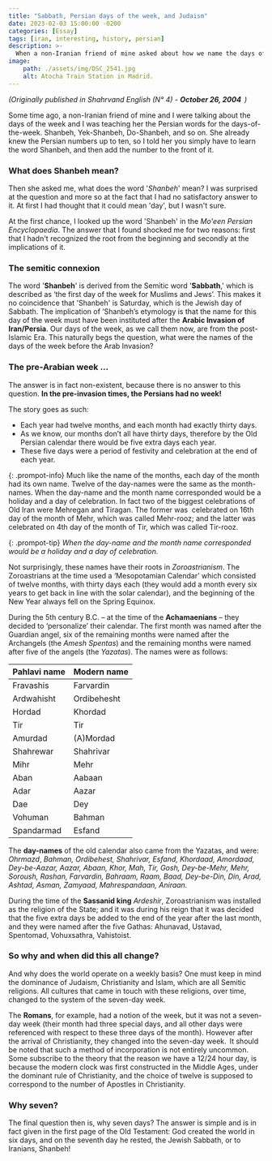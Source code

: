 ```yaml
---
title: "Sabbath, Persian days of the week, and Judaism"
date: 2023-02-03 15:00:00 -0200
categories: [Essay]
tags: [iran, interesting, history, persian] 
description: >-
  When a non-Iranian friend of mine asked about how we name the days of the week in persian, i had to investigate!   
image: 
    path: ./assets/img/DSC_2541.jpg
    alt: Atocha Train Station in Madrid.
---
```

*(Originally published in Shahrvand English (N° 4) - **October 26, 2004**  )*

Some time ago, a non-Iranian friend of mine and I were talking about the days of the week and I was teaching her the Persian words for the days-of-the-week. Shanbeh, Yek-Shanbeh, Do-Shanbeh, and so on. She already knew the Persian numbers up to ten, so I told her you simply have to learn the word Shanbeh, and then add the number to the front of it.  

### What does Shanbeh mean?
Then she asked me, what does the word '*Shanbeh*' mean? I was surprised at the question and more so at the fact that I had no satisfactory answer to it. At first I had thought that it could mean 'day', but I wasn't sure.  

At the first chance, I looked up the word 'Shanbeh' in the *Mo'een Persian Encyclopaedia*. The answer that I found shocked me for two reasons: first that I hadn't recognized the root from the beginning and secondly at the implications of it.

### The semitic connexion
The word '**Shanbeh**' is derived from the Semitic word '**Sabbath**,' which is described as ‘the first day of the week for Muslims and Jews’. This makes it no coincidence that 'Shanbeh' is Saturday, which is the Jewish day of Sabbath. The implication of ‘Shanbeh’s etymology is that the name for this day of the week must have been instituted after the **Arabic Invasion of Iran/Persia**. Our days of the week, as we call them now, are from the post-Islamic Era. This naturally begs the question, what were the names of the days of the week before the Arab Invasion? 

### The pre-Arabian week ... 
The answer is in fact non-existent, because there is no answer to this question. **In the pre-invasion times, the Persians had no week!** 

The story goes as such: 
- Each year had twelve months, and each month had exactly thirty days. 
- As we know, our months don’t all have thirty days, therefore by the Old Persian calendar there would be five extra days each year. 
- These five days were a period of festivity and celebration at the end of each year.  

>
{: .prompot-info} Much like the name of the months, each day of the month had its own name. Twelve of the day-names were the same as the month-names. When the day-name and the month name corresponded would be a holiday and a day of celebration. 
In fact two of the biggest celebrations of Old Iran were Mehregan and Tiragan. The former was  celebrated on 16th day of the month of Mehr, which was called Mehr-rooz; and the latter was celebrated on 4th day of the month of Tir, which was called Tir-rooz.

>
{: .prompot-tip} *When the day-name and the month name corresponded would be a holiday and a day of celebration.* 

Not surprisingly, these names have their roots in *Zoroastrianism*. The Zoroastrians at the time used a ‘Mesopotamian Calendar’ which consisted of twelve months, with thirty days each (they would add a month every six years to get back in line with the solar calendar), and the beginning of the New Year always fell on the Spring Equinox. 

During the 5th century B.C. – at the time of the **Achamaenians** – they decided to ‘personalize’ their calendar. The first month was named after the Guardian angel, six of the remaining months were named after the Archangels (the *Amesh Spentas*) and the remaining months were named after five of the angels (the *Yazatas*). The names were as follows: 



| Pahlavi name | Modern name |
| ------------ | ----------- |
| Fravashis    | Farvardin   |
| Ardwahisht   | Ordibehesht |
| Hordad       | Khordad     |
| Tir          | Tir         |
| Amurdad      | (A)Mordad   |
| Shahrewar    | Shahrivar   |
| Mihr         | Mehr        |
| Aban         | Aabaan      |
| Adar         | Aazar       |
| Dae          | Dey         |
| Vohuman      | Bahman      |
| Spandarmad   | Esfand      |

The **day-names** of the old calendar also came from the Yazatas, and were: *Ohrmazd*, *Bahman, Ordibehest, Shahrivar, Esfand, Khordaad, Amordaad, Dey-be-Aazar, Aazar, Abaan, Khor, Mah, Tir, Gosh, Dey-be-Mehr, Mehr, Soroush, Rashan, Farvardin, Bahraam, Raam, Baad, Dey-be-Din, Din, Arad, Ashtad, Asman, Zamyaad, Mahrespandaan, Aniraan.* 

During the time of the **Sassanid king** *Ardeshir*, Zoroastrianism was installed as the religion of the State; and it was during his reign that it was decided that the five extra days be added to the end of the year after the last month, and they were named after the five Gathas: Ahunavad, Ustavad, Spentomad, Vohuxsathra, Vahistoist. 

### So why and when did this all change? 
And why does the world operate on a weekly basis? One must keep in mind the dominance of Judaism, Christianity and Islam, which are all Semitic religions. All cultures that came in touch with these religions, over time, changed to the system of the seven-day week.  

The **Romans**, for example, had a notion of the week, but it was not a seven-day week (their month had three special days, and all other days were referenced with respect to these three days of the month). However after the arrival of Christianity, they changed into the seven-day week.  It should be noted that such a method of incorporation is not entirely uncommon.  Some subscribe to the theory that the reason we have a 12/24 hour day, is because the modern clock was first constructed in the Middle Ages, under the dominant rule of Christianity, and the choice of twelve is supposed to correspond to the number of Apostles in Christianity.  

### Why seven?
The final question then is, why seven days? The answer is simple and is in fact given in the first page of the Old Testament: God created the world in six days, and on the seventh day he rested, the Jewish Sabbath, or to Iranians, Shanbeh!
